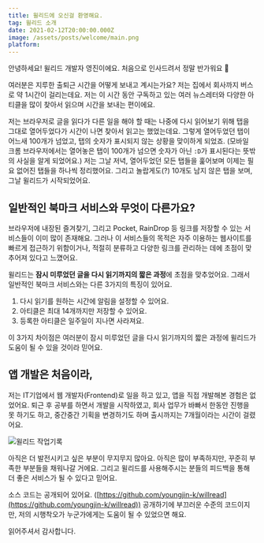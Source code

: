 ```yaml
---
title: 윌리드에 오신걸 환영해요.
tag: 윌리드 소개
date: 2021-02-12T20:00:00.000Z
image: /assets/posts/welcome/main.png
platform:
---
```


안녕하세요! 윌리드 개발자 영진이에요. 처음으로 인사드려서 정말 반가워요 👋

여러분은 지루한 출퇴근 시간을 어떻게 보내고 계시는가요? 저는 집에서 회사까지 버스로 약 1시간이 걸리는데요. 저는 이 시간 동안 구독하고 있는 여러 뉴스레터와 다양한 아티클을 많이 찾아서 읽으며 시간을 보내는 편이에요.

저는 브라우저로 글을 읽다가 다른 일을 해야 할 때는 나중에 다시 읽어보기 위해 탭을 그대로 열어두었다가 시간이 나면 찾아서 읽고는 했었는데요. 그렇게 열어두었던 탭이 어느새 100개가 넘었고, 탭의 숫자가 표시되지 않는 상황을 맞이하게 되었죠. (모바일 크롬 브라우저에서는 열어놓은 탭이 100개가 넘으면 숫자가 아닌 `:D`가 표시된다는 뜻밖의 사실을 알게 되었어요.) 저는 그날 저녁, 열어두었던 모든 탭들을 훑어보며 이제는 필요 없어진 탭들을 하나씩 정리했어요. 그리고 놀랍게도(?) 10개도 남지 않은 탭을 보며, 그날 윌리드가 시작되었어요.

## 일반적인 북마크 서비스와 무엇이 다른가요?

브라우저에 내장된 즐겨찾기, 그리고 Pocket, RainDrop 등 링크를 저장할 수 있는 서비스들이 이미 많이 존재해요. 그러나 이 서비스들의 목적은 자주 이용하는 웹사이트를 빠르게 접근하기 위함이거나, 적절히 분류하고 다양한 링크를 관리하는 데에 초점이 맞추어져 있다고 느꼈어요.

윌리드는 **잠시 미루었던 글을 다시 읽기까지의 짧은 과정**에 초점을 맞추었어요. 그래서 일반적인 북마크 서비스와는 다른 3가지의 특징이 있어요.

1. 다시 읽기를 원하는 시간에 알림을 설정할 수 있어요.
2. 아티클은 최대 14개까지만 저장할 수 있어요.
3. 등록한 아티클은 일주일이 지나면 사라져요.

이 3가지 차이점은 여러분이 잠시 미루었던 글을 다시 읽기까지의 짧은 과정에 윌리드가 도움이 될 수 있을 것이라 믿어요.

## 앱 개발은 처음이라,

저는 IT기업에서 웹 개발자(Frontend)로 일을 하고 있고, 앱을 직접 개발해본 경험은 없었어요. 퇴근 후 공부를 하면서 개발을 시작하였고, 회사 업무가 바빠서 한동안 진행을 못 하기도 하고, 중간중간 기획을 변경하기도 하며 출시까지는 7개월이라는 시간이 걸렸어요.

![윌리드 작업기록](/assets/posts/welcome/commits.png)

아직은 더 발전시키고 싶은 부분이 무지무지 많아요. 아직은 많이 부족하지만, 꾸준히 부족한 부분들을 채워나갈 거에요. 그리고 윌리드를 사용해주시는 분들의 피드백을 통해 더 좋은 서비스가 될 수 있다고 믿어요.

소스 코드는 공개되어 있어요. ([https://github.com/youngjin-k/willread](https://github.com/youngjin-k/willread))
공개하기에 부끄러운 수준의 코드이지만, 저의 시행착오가 누군가에게는 도움이 될 수 있었으면 해요.

읽어주셔서 감사합니다.

